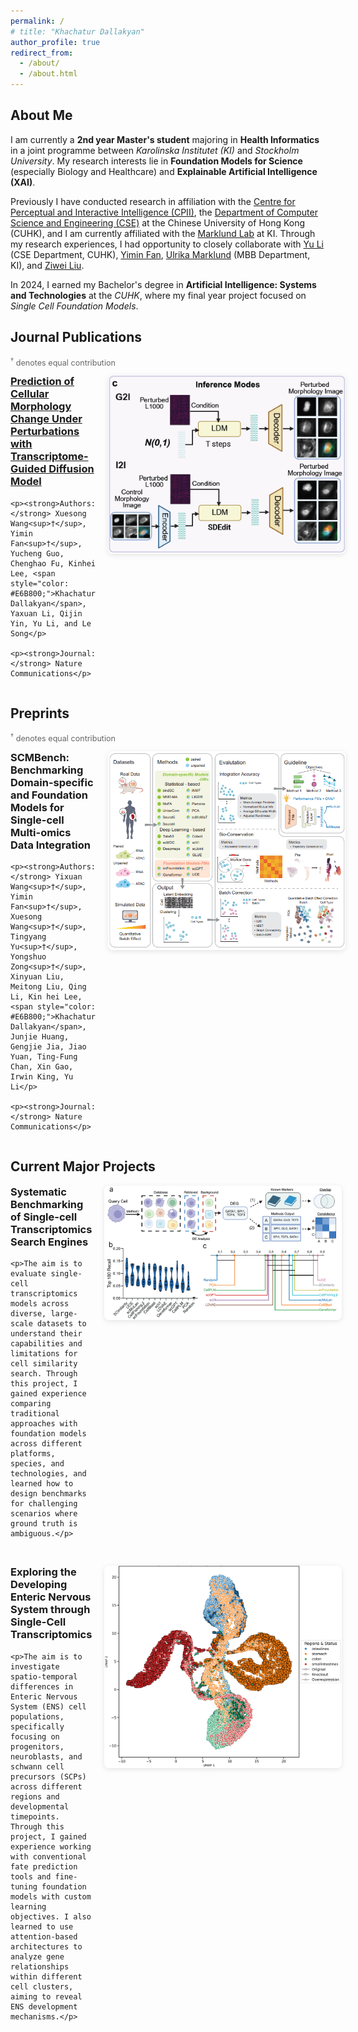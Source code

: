 ```yaml
---
permalink: /
# title: "Khachatur Dallakyan"
author_profile: true
redirect_from: 
  - /about/
  - /about.html
---
```


<style>
.publication-container {
  display: flex;
  align-items: flex-start;
  gap: 20px;
  margin-bottom: 30px;
}

.publication-text {
  flex: 1;
}

.publication-text h3 {
  margin-top: 0;
}

.publication-image {
  flex: 0 0 380px;
}

.publication-image img {
  width: 100%;
  height: auto;
  border-radius: 8px;
  box-shadow: 0 2px 8px rgba(0,0,0,0.1);
}

@media (max-width: 768px) {
  .publication-container {
    flex-direction: column;
    gap: 15px;
  }
  
  .publication-image {
    flex: none;
    order: 2;
  }
  
  .publication-text {
    order: 1;
  }
}
</style>

## About Me

I am currently a **2nd year Master's student** majoring in **Health Informatics** in a joint programme between *Karolinska Institutet (KI)* and *Stockholm University*. My research interests lie in **Foundation Models for Science** (especially Biology and Healthcare) and **Explainable Artificial Intelligence (XAI)**.

Previously I have conducted research in affiliation with the [Centre for Perceptual and Interactive Intelligence (CPII)](https://cpii.hk/), the [Department of Computer Science and Engineering (CSE)](https://www.cse.cuhk.edu.hk/) at the Chinese University of Hong Kong (CUHK), and I am currently affiliated with the [Marklund Lab](https://www.marklundlab.org/) at KI.
Through my research experiences, I had opportunity to closely collaborate with [Yu Li](https://liyu95.com/) (CSE Department, CUHK), [Yimin Fan](https://fanyimin-cuhk.github.io/), [Ulrika Marklund](https://ki.se/personer/ulrika-marklund) (MBB Department, KI), and [Ziwei Liu](https://ki.se/en/people/ziwei-liu). 

In 2024, I earned my Bachelor's degree in **Artificial Intelligence: Systems and Technologies** at the *CUHK*, where my final year project focused on *Single Cell Foundation Models*.


## Journal Publications

<div style="margin-bottom: 1em; font-size: 0.9em; color: #666;">
<sup>†</sup> denotes equal contribution <br>
</div>

<div class="publication-container">
  <div class="publication-text">
    <h3><a href="https://www.nature.com/articles/s41467-025-63478-z" target="_blank">Prediction of Cellular Morphology Change Under Perturbations with Transcriptome-Guided Diffusion Model</a></h3>
    
    <p><strong>Authors:</strong> Xuesong Wang<sup>†</sup>, Yimin Fan<sup>†</sup>, Yucheng Guo, Chenghao Fu, Kinhei Lee, <span style="color: #E6B800;">Khachatur Dallakyan</span>, Yaxuan Li, Qijin Yin, Yu Li, and Le Song</p>
    
    <p><strong>Journal:</strong> Nature Communications</p>
  </div>
  
  <div class="publication-image">
    <img src="/images/1paper.png" alt="Inference Modes - Cellular Morphology Prediction Model">
  </div>
</div>

## Preprints

<div style="margin-bottom: 1em; font-size: 0.9em; color: #666;">
<sup>†</sup> denotes equal contribution <br>
</div>


<div class="publication-container">
  <div class="publication-text">
    <h3>SCMBench: Benchmarking Domain-specific and Foundation Models for Single-cell Multi-omics Data Integration</h3>
    
    <p><strong>Authors:</strong> Yixuan Wang<sup>†</sup>, Yimin Fan<sup>†</sup>, Xuesong Wang<sup>†</sup>, Tingyang Yu<sup>†</sup>, Yongshuo Zong<sup>†</sup>, Xinyuan Liu, Meitong Liu, Qing Li, Kin hei Lee, <span style="color: #E6B800;">Khachatur Dallakyan</span>, Junjie Huang, Gengjie Jia, Jiao Yuan, Ting-Fung Chan, Xin Gao, Irwin King, Yu Li</p>
    
    <p><strong>Journal:</strong> Nature Communications</p>
  </div>
  
  <div class="publication-image">
    <img src="/images/2paper.png" alt="SCMBench - Single-cell Multi-omics Benchmark">
  </div>
</div>

## Current Major Projects

<div class="publication-container">
  <div class="publication-text">
    <h3>Systematic Benchmarking of Single-cell Transcriptomics Search Engines</h3>
    
    <p>The aim is to evaluate single-cell transcriptomics models across diverse, large-scale datasets to understand their capabilities and limitations for cell similarity search. Through this project, I gained experience comparing traditional approaches with foundation models across different platforms, species, and technologies, and learned how to design benchmarks for challenging scenarios where ground truth is ambiguous.</p>
  </div>
  
  <div class="publication-image">
    <img src="/images/3paper.png" alt="Single-cell Search Engine Benchmarks">
  </div>
</div>

<div class="publication-container">
  <div class="publication-text">
    <h3>Exploring the Developing Enteric Nervous System through Single-Cell Transcriptomics</h3>
    
    <p>The aim is to investigate spatio-temporal differences in Enteric Nervous System (ENS) cell populations, specifically focusing on progenitors, neuroblasts, and schwann cell precursors (SCPs) across different regions and developmental timepoints. Through this project, I gained experience working with conventional fate prediction tools and fine-tuning foundation models with custom learning objectives. I also learned to use attention-based architectures to analyze gene relationships within different cell clusters, aiming to reveal ENS development mechanisms.</p>
  </div>
  
  <div class="publication-image">
    <img src="/images/4paper.png" alt="ENS Development Analysis">
  </div>
</div>


<!-- <div class="publication-container">
  <div class="publication-text">
    <h3>Systematic Benchmarking of Single-cell Transcriptomics Search Engines</h3>
    
    <p><strong>Authors:</strong> Yimin Fan<sup>†</sup>, Kin hei Lee<sup>†</sup>, <span style="color: #E6B800;">Khachatur Dallakyan</span><sup>†</sup>, Yu Li</p>
    
    <p><strong>Journal:</strong> Nature Communications</p>
  </div>
  
  <div class="publication-image">
    <img src="/images/3paper.png" alt="Cell Retrieval Benchmarks">
  </div>
</div> -->
